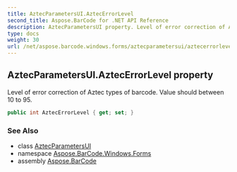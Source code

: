 ```yaml
---
title: AztecParametersUI.AztecErrorLevel
second_title: Aspose.BarCode for .NET API Reference
description: AztecParametersUI property. Level of error correction of Aztec types of barcode. Value should between 10 to 95
type: docs
weight: 30
url: /net/aspose.barcode.windows.forms/aztecparametersui/aztecerrorlevel/
---
```

## AztecParametersUI.AztecErrorLevel property

Level of error correction of Aztec types of barcode. Value should between 10 to 95.

```csharp
public int AztecErrorLevel { get; set; }
```

### See Also

* class [AztecParametersUI](../)
* namespace [Aspose.BarCode.Windows.Forms](../../../aspose.barcode.windows.forms/)
* assembly [Aspose.BarCode](../../../)



